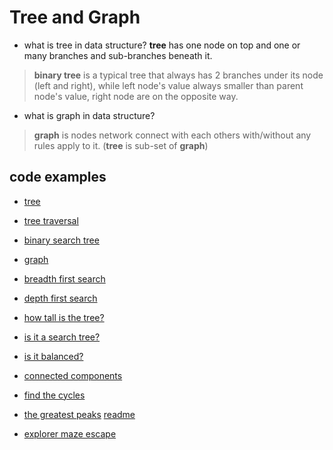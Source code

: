 # Tree and Graph

- what is tree in data structure?
  **tree** has one node on top and one or many branches and sub-branches beneath it.

> **binary tree** is a typical tree that always has 2 branches under its node (left and right), while left node's value always smaller than parent node's value, right node are on the opposite way.

- what is graph in data structure?

> **graph** is nodes network connect with each others with/without any rules apply to it. (**tree** is sub-set of **graph**)

## code examples

- [tree](./ex41-tree.rb)

- [tree traversal](./ex42-tree-traversal.rb)

- [binary search tree](./ex43-binary-search-tree.rb)

- [graph](./ex44-graphs.rb)

- [breadth first search](./ex45-breadth-first-search.rb)

- [depth first search](./ex46-depth-first-search.rb)

- [how tall is the tree?](./ex51-binary-tree-height.rb)

- [is it a search tree?](./ex52-search-tree.rb)

- [is it balanced?](./ex53-balance-tree.rb)

- [connected components](./ex54-connected-component.rb)

- [find the cycles](./ex55-find-the-cycles.rb)

- [the greatest peaks](./ex56-the-greatest-peak.rb)
  [readme](./ex56-the-greatest-peak.md)

- [explorer maze escape](./ex57-explore-maze.rb)
